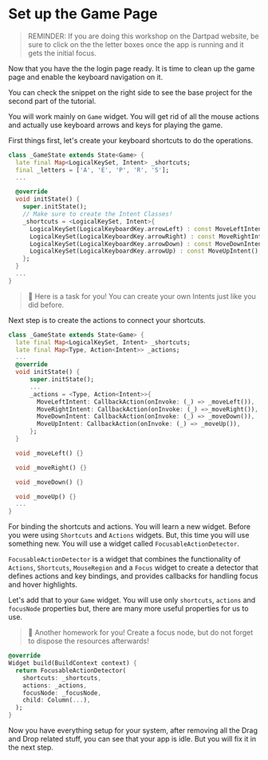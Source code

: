 # Set up the Game Page

> REMINDER: If you are doing this workshop on the Dartpad website, be sure to click on the the letter boxes once the app is running and it gets the initial focus.

Now that you have the the login page ready. It is time to clean up the game page and enable the keyboard navigation on it. 

You can check the snippet on the right side to see the base project for the second part of the tutorial.

You will work mainly on `Game` widget. You will get rid of all the mouse actions and actually use keyboard arrows and keys for playing the game.

First things first, let's create your keyboard shortcuts to do the operations. 

```dart
class _GameState extends State<Game> {
  late final Map<LogicalKeySet, Intent> _shortcuts;
  final _letters = ['A', 'E', 'P', 'R', 'S'];
  ...

  @override
  void initState() {
    super.initState();
    // Make sure to create the Intent Classes!
    _shortcuts = <LogicalKeySet, Intent>{
      LogicalKeySet(LogicalKeyboardKey.arrowLeft) : const MoveLeftIntent(),
      LogicalKeySet(LogicalKeyboardKey.arrowRight) : const MoveRightIntent(),
      LogicalKeySet(LogicalKeyboardKey.arrowDown) : const MoveDownIntent(),
      LogicalKeySet(LogicalKeyboardKey.arrowUp) : const MoveUpIntent(),
    };
  }
  ...
}
```


> 📝 Here is a task for you! You can create your own Intents just like you did before.


Next step is to create the actions to connect your shortcuts.  

```dart
class _GameState extends State<Game> {
  late final Map<LogicalKeySet, Intent> _shortcuts;
  late final Map<Type, Action<Intent>> _actions;
  ...
  @override
  void initState() {
      super.initState();
      ...
      _actions = <Type, Action<Intent>>{
        MoveLeftIntent: CallbackAction(onInvoke: (_) => _moveLeft()),
        MoveRightIntent: CallbackAction(onInvoke: (_) =>_moveRight()),
        MoveDownIntent: CallbackAction(onInvoke: (_) => _moveDown()),
        MoveUpIntent: CallbackAction(onInvoke: (_) => _moveUp()),
      };
  }

  void _moveLeft() {}

  void _moveRight() {}

  void _moveDown() {}

  void _moveUp() {}
  ...
}
```

For binding the shortcuts and actions. You will learn a new widget. Before you were using `Shortcuts` and `Actions` widgets. But, this time you will use something new. You will use a widget called `FocusableActionDetector`.

`FocusableActionDetector` is a widget that combines the functionality of `Actions`, `Shortcuts`, `MouseRegion` and a `Focus` widget to create a detector that defines actions and key bindings, and provides callbacks for handling focus and hover highlights.

Let's add that to your `Game` widget. You will use only `shortcuts`, `actions` and `focusNode`  properties but, there are many more useful properties for us to use.


> 📝 Another homework for you! Create a focus node, but do not forget to dispose the resources afterwards!

```dart
@override
Widget build(BuildContext context) {
  return FocusableActionDetector(
    shortcuts: _shortcuts,
    actions: _actions,
    focusNode: _focusNode,
    child: Column(...),
  );
}
```

Now you have everything setup for your system, after removing all the Drag and Drop related stuff, you can see that your app is idle. But you will fix it in the next step.
